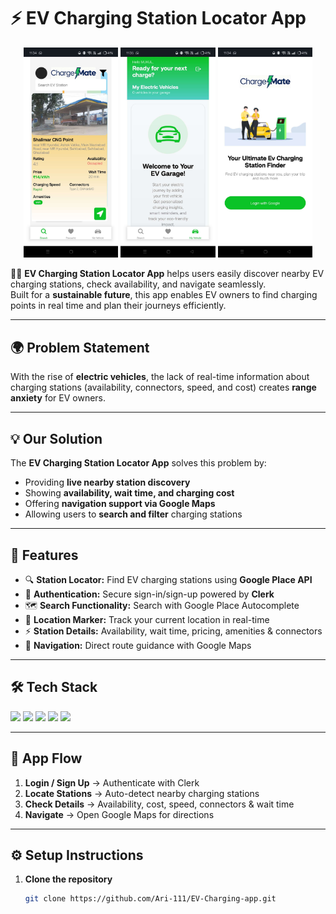 # ⚡ EV Charging Station Locator App

<p align="center">
  <img src="assets/images/image1.jpg" alt="App Preview 1" width="30%" />
  <img src="assets/images/image2.jpg" alt="App Preview 2" width="30%" />
  <img src="assets/images/image3.jpg" alt="App Preview 3" width="30%" />
</p>

🚗🔋 **EV Charging Station Locator App** helps users easily discover nearby EV charging stations, check availability, and navigate seamlessly.  
Built for a **sustainable future**, this app enables EV owners to find charging points in real time and plan their journeys efficiently.  

---

## 🌍 Problem Statement

With the rise of **electric vehicles**, the lack of real-time information about charging stations (availability, connectors, speed, and cost) creates **range anxiety** for EV owners.  

---

## 💡 Our Solution

The **EV Charging Station Locator App** solves this problem by:  
- Providing **live nearby station discovery**  
- Showing **availability, wait time, and charging cost**  
- Offering **navigation support via Google Maps**  
- Allowing users to **search and filter** charging stations  

---

## 🚀 Features

- 🔍 **Station Locator:** Find EV charging stations using **Google Place API**  
- 👤 **Authentication:** Secure sign-in/sign-up powered by **Clerk**  
- 🗺️ **Search Functionality:** Search with Google Place Autocomplete  
- 📍 **Location Marker:** Track your current location in real-time  
- ⚡ **Station Details:** Availability, wait time, pricing, amenities & connectors  
- 🧭 **Navigation:** Direct route guidance with Google Maps  

---

## 🛠️ Tech Stack

<p align="left">
  <img src="https://img.shields.io/badge/React_Native-20232A?style=for-the-badge&logo=react&logoColor=61DAFB" />
  <img src="https://img.shields.io/badge/Expo-000020?style=for-the-badge&logo=expo&logoColor=white" />
  <img src="https://img.shields.io/badge/Firebase-ffca28?style=for-the-badge&logo=firebase&logoColor=black" />
  <img src="https://img.shields.io/badge/Clerk-3A0CA3?style=for-the-badge&logo=clerk&logoColor=white" />
  <img src="https://img.shields.io/badge/Google%20Places%20API-4285F4?style=for-the-badge&logo=google&logoColor=white" />
</p>

---

## 📱 App Flow

1. **Login / Sign Up** → Authenticate with Clerk  
2. **Locate Stations** → Auto-detect nearby charging stations  
3. **Check Details** → Availability, cost, speed, connectors & wait time  
4. **Navigate** → Open Google Maps for directions  

---

## ⚙️ Setup Instructions

1. **Clone the repository**  

   ```bash
   git clone https://github.com/Ari-111/EV-Charging-app.git
